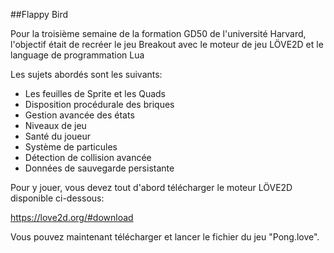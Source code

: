 ##Flappy Bird

Pour la troisième semaine de la formation GD50 de l'université Harvard, l'objectif était de recréer le jeu Breakout avec le moteur de jeu LÖVE2D et le language de programmation Lua

Les sujets abordés sont les suivants:

- Les feuilles de Sprite et les Quads
- Disposition procédurale des briques
- Gestion avancée des états
- Niveaux de jeu
- Santé du joueur
- Système de particules
- Détection de collision avancée
- Données de sauvegarde persistante

Pour y jouer, vous devez tout d'abord télécharger le moteur LÖVE2D disponible ci-dessous:

https://love2d.org/#download

Vous pouvez maintenant télécharger et lancer le fichier du jeu "Pong.love".